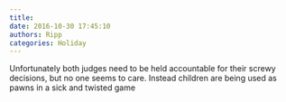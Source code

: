 ```yaml
---
title: 
date: 2016-10-30 17:45:10
authors: Ripp
categories: Holiday
---
```


 Unfortunately both judges need to be held accountable for their screwy decisions, but no one seems to care. Instead children are being used as pawns in a sick and twisted game